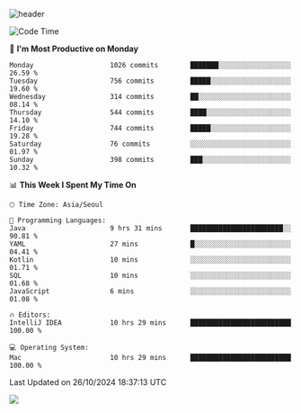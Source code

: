 ![header](https://capsule-render.vercel.app/api?type=Egg&color=timeAuto&height=300&section=header&text=PoPo&fontSize=90&animation=fadeIn)

  <!--START_SECTION:waka-->
![Code Time](http://img.shields.io/badge/Code%20Time-2%2C069%20hrs%2054%20mins-blue)

📅 **I'm Most Productive on Monday** 

```text
Monday                   1026 commits        ███████░░░░░░░░░░░░░░░░░░   26.59 % 
Tuesday                  756 commits         █████░░░░░░░░░░░░░░░░░░░░   19.60 % 
Wednesday                314 commits         ██░░░░░░░░░░░░░░░░░░░░░░░   08.14 % 
Thursday                 544 commits         ████░░░░░░░░░░░░░░░░░░░░░   14.10 % 
Friday                   744 commits         █████░░░░░░░░░░░░░░░░░░░░   19.28 % 
Saturday                 76 commits          ░░░░░░░░░░░░░░░░░░░░░░░░░   01.97 % 
Sunday                   398 commits         ███░░░░░░░░░░░░░░░░░░░░░░   10.32 % 
```


📊 **This Week I Spent My Time On** 

```text
🕑︎ Time Zone: Asia/Seoul

💬 Programming Languages: 
Java                     9 hrs 31 mins       ███████████████████████░░   90.81 % 
YAML                     27 mins             █░░░░░░░░░░░░░░░░░░░░░░░░   04.41 % 
Kotlin                   10 mins             ░░░░░░░░░░░░░░░░░░░░░░░░░   01.71 % 
SQL                      10 mins             ░░░░░░░░░░░░░░░░░░░░░░░░░   01.68 % 
JavaScript               6 mins              ░░░░░░░░░░░░░░░░░░░░░░░░░   01.08 % 

🔥 Editors: 
IntelliJ IDEA            10 hrs 29 mins      █████████████████████████   100.00 % 

💻 Operating System: 
Mac                      10 hrs 29 mins      █████████████████████████   100.00 % 
```


 Last Updated on 26/10/2024 18:37:13 UTC
<!--END_SECTION:waka-->



<img src="https://capsule-render.vercel.app/api?type=Egg&color=timeAuto&height=300&section=footer&text=PoPo&fontSize=90&animation=fadeIn&reversal=true" />
